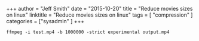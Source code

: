 +++
author = "Jeff Smith"
date = "2015-10-20"
title = "Reduce movies sizes on linux"
linktitle = "Reduce movies sizes on linux"
tags = [ "compression" ]
categories = ["sysadmin" ]
+++

    ffmpeg -i test.mp4 -b 1000000 -strict experimental output.mp4 

